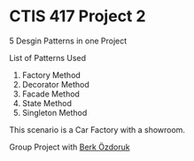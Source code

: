 # CTIS 417 Project 2
 5 Desgin Patterns in one Project

List of Patterns Used
  1. Factory Method
  2. Decorator Method
  3. Facade Method
  4. State Method
  5. Singleton Method
  
  
This scenario is a Car Factory with a showroom.

Group Project with [Berk Özdoruk](https://github.com/berkozdoruk)
